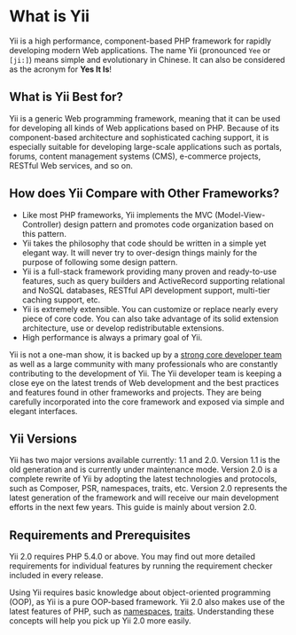 What is Yii
===========

Yii is a high performance, component-based PHP framework for rapidly developing modern Web applications.
The name Yii (pronounced `Yee` or `[ji:]`) means simple and evolutionary in Chinese. It can also
be considered as the acronym for **Yes It Is**!


What is Yii Best for?
---------------------

Yii is a generic Web programming framework, meaning that it can be used for developing all kinds
of Web applications based on PHP. Because of its component-based architecture and sophisticated caching
support, it is especially suitable for developing large-scale applications such as portals, forums, content
management systems (CMS), e-commerce projects, RESTful Web services, and so on.


How does Yii Compare with Other Frameworks?
-------------------------------------------

- Like most PHP frameworks, Yii implements the MVC (Model-View-Controller) design pattern and promotes code
  organization based on this pattern.
- Yii takes the philosophy that code should be written in a simple yet elegant way. It will never try to
  over-design things mainly for the purpose of following some design pattern.
- Yii is a full-stack framework providing many proven and ready-to-use features, such as query builders
  and ActiveRecord supporting relational and NoSQL databases, RESTful API development support, multi-tier
  caching support, etc.
- Yii is extremely extensible. You can customize or replace nearly every piece of core code. You can also
  take advantage of its solid extension architecture, use or develop redistributable extensions.
- High performance is always a primary goal of Yii.

Yii is not a one-man show, it is backed up by a [strong core developer team][] as well as a large community
with many professionals who are constantly contributing to the development of Yii. The Yii developer team
is keeping a close eye on the latest trends of Web development and the best practices and features
found in other frameworks and projects. They are being carefully incorporated into the core framework and exposed
via simple and elegant interfaces.

[strong core developer team]: http://www.yiiframework.com/about/

Yii Versions
------------

Yii has two major versions available currently: 1.1 and 2.0. Version 1.1 is the old generation and is
currently under maintenance mode. Version 2.0 is a complete rewrite of Yii by adopting the latest
technologies and protocols, such as Composer, PSR, namespaces, traits, etc. Version 2.0 represents the latest
generation of the framework and will receive our main development efforts in the next few years.
This guide is mainly about version 2.0.


Requirements and Prerequisites
------------------------------

Yii 2.0 requires PHP 5.4.0 or above. You may find out more detailed requirements for individual features
by running the requirement checker included in every release.

Using Yii requires basic knowledge about object-oriented programming (OOP), as Yii is a pure OOP-based framework.
Yii 2.0 also makes use of the latest features of PHP, such as [namespaces](http://www.php.net/manual/en/language.namespaces.php),
[traits](http://www.php.net/manual/en/language.oop5.traits.php). Understanding these concepts will help
you pick up Yii 2.0 more easily.

